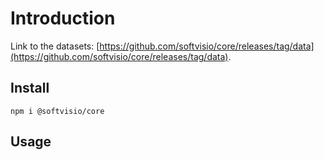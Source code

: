 # Introduction

Link to the datasets: [https://github.com/softvisio/core/releases/tag/data](https://github.com/softvisio/core/releases/tag/data).

## Install

```shell
npm i @softvisio/core
```

## Usage
